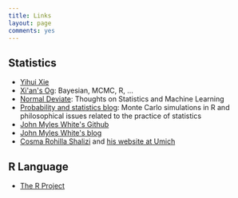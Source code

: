 ```yaml
---
title: Links
layout: page
comments: yes
---
```


## Statistics

- [Yihui Xie](http://yihui.name)
- [Xi'an's Og](http://xianblog.wordpress.com/): Bayesian, MCMC, R, ...
- [Normal Deviate](http://normaldeviate.wordpress.com/): Thoughts on Statistics and Machine Learning
- [Probability and statistics blog](http://www.statisticsblog.com/): Monte Carlo simulations in R and philosophical issues related to the practice of statistics
- [John Myles White's Github](https://github.com/johnmyleswhite?tab=repositories)
- [John Myles White's blog](http://www.johnmyleswhite.com/)
- [Cosma Rohilla Shalizi](http://www.stat.cmu.edu/~cshalizi/) and [his website at Umich](http://vserver1.cscs.lsa.umich.edu/~crshalizi/)

## R Language

- [The R Project](http://www.r-project.org/)
